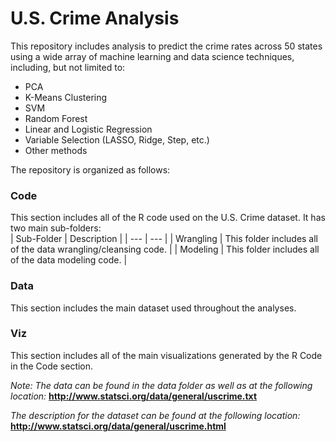 # U.S. Crime Analysis
This repository includes analysis to predict the crime rates across 50 states using a wide array of machine learning and data science techniques, including, but not limited to:  
  - PCA  
  - K-Means Clustering  
  - SVM  
  - Random Forest  
  - Linear and Logistic Regression  
  - Variable Selection (LASSO, Ridge, Step, etc.)  
  - Other methods  
  
The repository is organized as follows:  
### Code   
This section includes all of the R code used on the U.S. Crime dataset. It has two main sub-folders:  
| Sub-Folder | Description |
| --- | --- |
| Wrangling | This folder includes all of the data wrangling/cleansing code. |
| Modeling | This folder includes all of the data modeling code. |

### Data  
This section includes the main dataset used throughout the analyses.  

### Viz  
This section includes all of the main visualizations generated by the R Code in the Code section.  
  
*Note: The data can be found in the data folder as well as at the following location:* **http://www.statsci.org/data/general/uscrime.txt**  
  
*The description for the dataset can be found at the following location:* **http://www.statsci.org/data/general/uscrime.html**